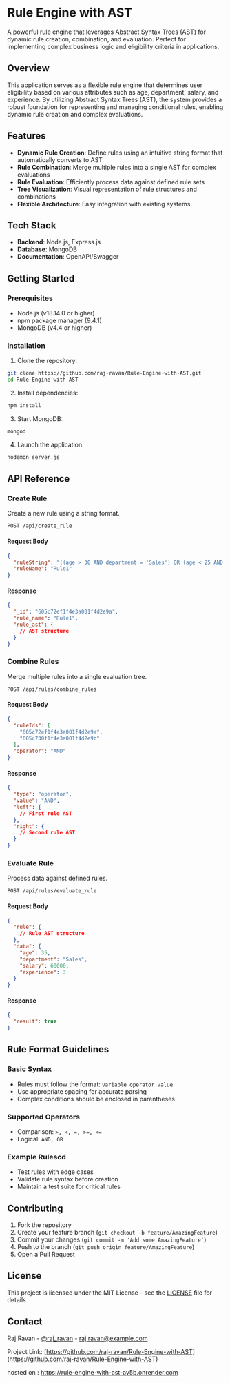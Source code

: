 # Rule Engine with AST

A powerful rule engine that leverages Abstract Syntax Trees (AST) for dynamic rule creation, combination, and evaluation. Perfect for implementing complex business logic and eligibility criteria in applications.

## Overview

This application serves as a flexible rule engine that determines user eligibility based on various attributes such as age, department, salary, and experience. By utilizing Abstract Syntax Trees (AST), the system provides a robust foundation for representing and managing conditional rules, enabling dynamic rule creation and complex evaluations.

## Features

- **Dynamic Rule Creation**: Define rules using an intuitive string format that automatically converts to AST
- **Rule Combination**: Merge multiple rules into a single AST for complex evaluations
- **Rule Evaluation**: Efficiently process data against defined rule sets
- **Tree Visualization**: Visual representation of rule structures and combinations
- **Flexible Architecture**: Easy integration with existing systems

## Tech Stack

- **Backend**: Node.js, Express.js
- **Database**: MongoDB
- **Documentation**: OpenAPI/Swagger

## Getting Started

### Prerequisites

- Node.js (v18.14.0 or higher)
- npm package manager (9.4.1)
- MongoDB (v4.4 or higher)

### Installation

1. Clone the repository:
```bash
git clone https://github.com/raj-ravan/Rule-Engine-with-AST.git
cd Rule-Engine-with-AST
```

2. Install dependencies:
```bash
npm install
```

3. Start MongoDB:
```bash
mongod
```

4. Launch the application:
```bash
nodemon server.js
```

## API Reference

### Create Rule

Create a new rule using a string format.

```http
POST /api/create_rule
```

#### Request Body
```json
{
  "ruleString": "((age > 30 AND department = 'Sales') OR (age < 25 AND department = 'Marketing')) AND (salary > 50000 OR experience > 5)",
  "ruleName": "Rule1"
}
```

#### Response
```json
{
  "_id": "605c72ef1f4e3a001f4d2e9a",
  "rule_name": "Rule1",
  "rule_ast": {
    // AST structure
  }
}
```

### Combine Rules

Merge multiple rules into a single evaluation tree.

```http
POST /api/rules/combine_rules
```

#### Request Body
```json
{
  "ruleIds": [
    "605c72ef1f4e3a001f4d2e9a",
    "605c730f1f4e3a001f4d2e9b"
  ],
  "operator": "AND"
}
```

#### Response
```json
{
  "type": "operator",
  "value": "AND",
  "left": {
    // First rule AST
  },
  "right": {
    // Second rule AST
  }
}
```

### Evaluate Rule

Process data against defined rules.

```http
POST /api/rules/evaluate_rule
```

#### Request Body
```json
{
  "rule": {
    // Rule AST structure
  },
  "data": {
    "age": 35,
    "department": "Sales",
    "salary": 60000,
    "experience": 3
  }
}
```

#### Response
```json
{
  "result": true
}
```

## Rule Format Guidelines

### Basic Syntax
- Rules must follow the format: `variable operator value`
- Use appropriate spacing for accurate parsing
- Complex conditions should be enclosed in parentheses

### Supported Operators
- Comparison: `>, <, =, >=, <=`
- Logical: `AND, OR`

### Example Rulescd
   - Test rules with edge cases
   - Validate rule syntax before creation
   - Maintain a test suite for critical rules

## Contributing

1. Fork the repository
2. Create your feature branch (`git checkout -b feature/AmazingFeature`)
3. Commit your changes (`git commit -m 'Add some AmazingFeature'`)
4. Push to the branch (`git push origin feature/AmazingFeature`)
5. Open a Pull Request

## License

This project is licensed under the MIT License - see the [LICENSE](LICENSE) file for details

## Contact

Raj Ravan - [@raj_ravan](https://twitter.com/raj_ravan) - raj.ravan@example.com

Project Link: [https://github.com/raj-ravan/Rule-Engine-with-AST](https://github.com/raj-ravan/Rule-Engine-with-AST)

hosted on : https://rule-engine-with-ast-av5b.onrender.com
